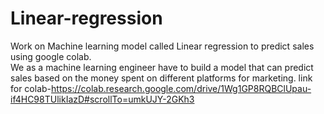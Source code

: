 # Linear-regression
Work on Machine learning model called Linear regression to predict sales using google colab.
<br>
We as a machine learning engineer have to build a model that can predict sales based on the money spent on different platforms for marketing.
link for colab-https://colab.research.google.com/drive/1Wg1GP8RQBClUpau-if4HC98TUlikIazD#scrollTo=umkUJY-2GKh3
